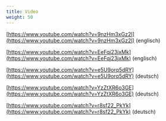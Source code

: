 ```yaml
---
title: Video
weight: 50
---
```


[https://www.youtube.com/watch?v=9nzHm3xGz2I](https://www.youtube.com/watch?v=9nzHm3xGz2I) (englisch)

[https://www.youtube.com/watch?v=EeFqj23jxMk](https://www.youtube.com/watch?v=EeFqj23jxMk) (englisch)

[https://www.youtube.com/watch?v=e5U9orq5dRY](https://www.youtube.com/watch?v=e5U9orq5dRY) (deutsch)

[https://www.youtube.com/watch?v=YzZtXR6o3GE](https://www.youtube.com/watch?v=YzZtXR6o3GE) (deutsch)

[https://www.youtube.com/watch?v=r8sf22_PkYk](https://www.youtube.com/watch?v=r8sf22_PkYk) (deutsch)

